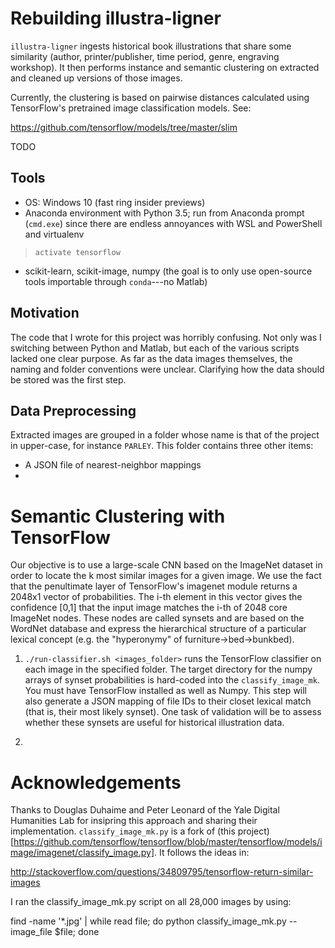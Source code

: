 Rebuilding illustra-ligner
==========================

`illustra-ligner` ingests historical book illustrations that share some similarity (author, printer/publisher, time period, genre, engraving workshop). It then performs instance and semantic clustering on extracted and cleaned up versions of those images.

Currently, the clustering is based on pairwise distances calculated using TensorFlow's pretrained image classification models. See:

https://github.com/tensorflow/models/tree/master/slim

TODO


Tools
-----
* OS: Windows 10 (fast ring insider previews)
* Anaconda environment with Python 3.5; run from Anaconda prompt (`cmd.exe`) since there are endless annoyances with WSL and PowerShell and virtualenv

> `activate tensorflow`

* scikit-learn, scikit-image, numpy (the goal is to only use open-source tools importable through `conda`---no Matlab)


Motivation
----------
The code that I wrote for this project was horribly confusing. Not only was I switching between Python and Matlab, but each of the various scripts lacked one clear purpose. As far as the data images themselves, the naming and folder conventions were unclear. Clarifying how the data should be stored was the first step.


Data Preprocessing
------------------
Extracted images are grouped in a folder whose name is that of the project in upper-case, for instance `PARLEY`. This folder contains three other items:

* A JSON file of nearest-neighbor mappings
* 
 






# Semantic Clustering with TensorFlow

Our objective is to use a large-scale CNN based on the ImageNet dataset in order to locate the k most similar images for a given image. We use the fact that the penultimate layer of TensorFlow's imagenet module returns a 2048x1 vector of probabilities. The i-th element in this vector gives the confidence [0,1] that the input image matches the i-th of 2048 core ImageNet nodes. These nodes are called synsets and are based on the WordNet database and express the hierarchical structure of a particular lexical concept (e.g. the "hyperonymy" of furniture->bed->bunkbed).

1. `./run-classifier.sh <images_folder>` runs the TensorFlow classifier on each image in the specified folder. The target directory for the numpy arrays of synset probabilities is hard-coded into the `classify_image_mk`. You must have TensorFlow installed as well as Numpy. This step will also generate a JSON mapping of file IDs to their closet lexical match (that is, their most likely synset). One task of validation will be to assess whether these synsets are useful for historical illustration data. 

2. 


# Acknowledgements

Thanks to Douglas Duhaime and Peter Leonard of the Yale Digital Humanities Lab for insipring this approach and sharing their implementation. `classify_image_mk.py` is a fork of (this project)[https://github.com/tensorflow/tensorflow/blob/master/tensorflow/models/image/imagenet/classify_image.py]. It follows the ideas in:

http://stackoverflow.com/questions/34809795/tensorflow-return-similar-images

I ran the classify_image_mk.py script on all 28,000 images by using:

find <imagedirectory> -name '*.jpg' | while read file; do python classify_image_mk.py --image_file $file; done